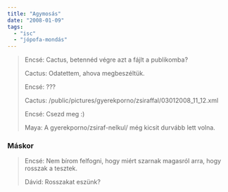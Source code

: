 ```yaml
---
title: "Agymosás"
date: "2008-01-09"
tags: 
  - "isc"
  - "jópofa-mondás"
---
```


> Encsé: Cactus, betennéd végre azt a fájlt a publikomba?
> 
> Cactus: Odatettem, ahova megbeszéltük.
> 
> Encsé: ???
> 
> Cactus: /public/pictures/gyerekporno/zsiraffal/03012008\_11\_12.xml
> 
> Encsé: Csezd meg :)
> 
> Maya: A gyerekporno/zsiraf-nelkul/ még kicsit durvább lett volna.

### Máskor

> Encsé: Nem bírom felfogni, hogy miért szarnak magasról arra, hogy rosszak a tesztek.
> 
> Dávid: Rosszakat eszünk?
